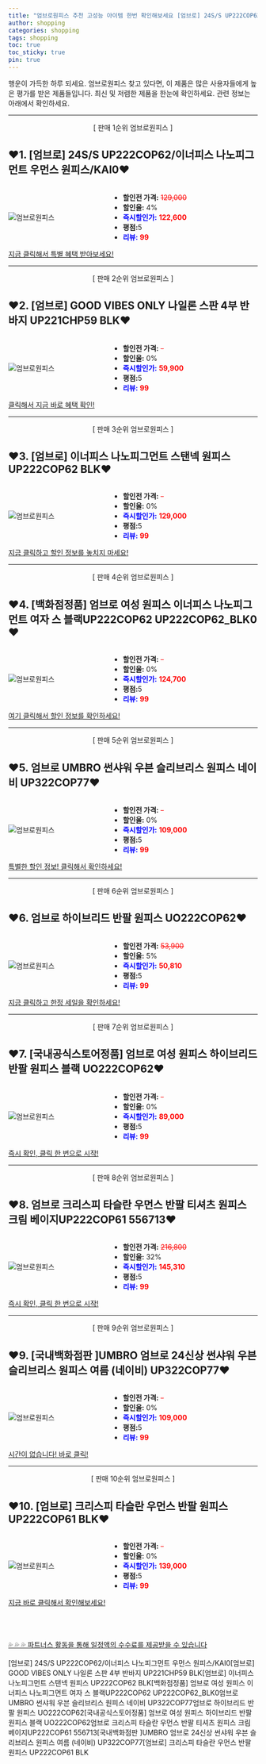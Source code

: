 ```yaml
---
title: "엄브로원피스 추천 고성능 아이템 한번 확인해보세요 [엄브로] 24S/S UP222COP62/이너피스 나노피그먼트 우먼스"
author: shopping
categories: shopping
tags: shopping
toc: true
toc_sticky: true
pin: true
---
```

행운이 가득한 하루 되세요. 엄브로원피스 찾고 있다면, 이 제품은 많은 사용자들에게 높은 평가를 받은 제품들입니다. 최신 및 저렴한 제품을 한눈에 확인하세요. 관련 정보는 아래에서 확인하세요.

---
<p class="toplist" style="margin: 0 auto; display: block; width: fit-content;">[ 판매 1순위 엄브로원피스 ]</p>

<h2><strong>❤️1. [엄브로] 24S/S UP222COP62/이너피스 나노피그먼트 우먼스 원피스/KAI0❤️</strong></h2>

<div style="display: flex; align-items: center;">
    <div style="flex: 0.4;">
        <img src="https://thumbnail8.coupangcdn.com/thumbnails/remote/230x230ex/image/vendor_inventory/6b44/0cb0191f3c6a106b4e3caaf81e1e12fbe36a661d0922205e3e08a7ed9a05.jpg" alt="엄브로원피스" style="max-width: 100%;">
    </div>
    <div style="flex: 0.6; margin-left: 10px;">
        <ul>
            <li><strong>할인전 가격:</strong> <del style="color: red;">129,000</del></li>
            <li><strong>할인율:</strong> 4%</li>
            <li><span style='color:blue'><strong>즉시할인가:</strong></span> <span style='color:red'><strong>122,600</strong></span></li>
            <li><strong>평점:</strong>5</li>
            <li><span style='color:blue'><strong>리뷰:</strong></span> <span style='color:red'><strong>99</strong></span></li>
        </ul>
    </div>
</div>
<div class="center">
    <a href="https://selin100587001.github.io?lptag=AF9450613&subid=githubio&pageKey=8246424763&traceid=V0-153&itemId=23734978861&vendorItemId=90759718777" class="myButton">
        지금 클릭해서 특별 혜택 받아보세요!
    </a>
</div>


---
<p class="toplist" style="margin: 0 auto; display: block; width: fit-content;">[ 판매 2순위 엄브로원피스 ]</p>

<h2><strong>❤️2. [엄브로] GOOD VIBES ONLY 나일론 스판 4부 반바지 UP221CHP59 BLK❤️</strong></h2>

<div style="display: flex; align-items: center;">
    <div style="flex: 0.4;">
        <img src="https://thumbnail10.coupangcdn.com/thumbnails/remote/230x230ex/image/vendor_inventory/84c4/ad59b0058a04fa516c354be31612a9c2becf4a95ba4c368f15203027f810.jpg" alt="엄브로원피스" style="max-width: 100%;">
    </div>
    <div style="flex: 0.6; margin-left: 10px;">
        <ul>
            <li><strong>할인전 가격:</strong> <del style="color: red;">-</del></li>
            <li><strong>할인율:</strong> 0%</li>
            <li><span style='color:blue'><strong>즉시할인가:</strong></span> <span style='color:red'><strong>59,900</strong></span></li>
            <li><strong>평점:</strong>5</li>
            <li><span style='color:blue'><strong>리뷰:</strong></span> <span style='color:red'><strong>99</strong></span></li>
        </ul>
    </div>
</div>
<div class="center">
    <a href="https://selin100587001.github.io?lptag=AF9450613&subid=githubio&pageKey=8039030869&traceid=V0-153&itemId=22500334952&vendorItemId=89582625626" class="myButton">
        클릭해서 지금 바로 혜택 확인!
    </a>
</div>


---
<p class="toplist" style="margin: 0 auto; display: block; width: fit-content;">[ 판매 3순위 엄브로원피스 ]</p>

<h2><strong>❤️3. [엄브로] 이너피스 나노피그먼트 스탠넥 원피스 UP222COP62 BLK❤️</strong></h2>

<div style="display: flex; align-items: center;">
    <div style="flex: 0.4;">
        <img src="https://thumbnail10.coupangcdn.com/thumbnails/remote/230x230ex/image/vendor_inventory/a6e7/1b0248b1978e545544297feba7f3562698ebfe31a398aff74bcf6f91a154.jpg" alt="엄브로원피스" style="max-width: 100%;">
    </div>
    <div style="flex: 0.6; margin-left: 10px;">
        <ul>
            <li><strong>할인전 가격:</strong> <del style="color: red;">-</del></li>
            <li><strong>할인율:</strong> 0%</li>
            <li><span style='color:blue'><strong>즉시할인가:</strong></span> <span style='color:red'><strong>129,000</strong></span></li>
            <li><strong>평점:</strong>5</li>
            <li><span style='color:blue'><strong>리뷰:</strong></span> <span style='color:red'><strong>99</strong></span></li>
        </ul>
    </div>
</div>
<div class="center">
    <a href="https://selin100587001.github.io?lptag=AF9450613&subid=githubio&pageKey=8095313617&traceid=V0-153&itemId=22881128620&vendorItemId=89948338254" class="myButton">
        지금 클릭하고 할인 정보를 놓치지 마세요!
    </a>
</div>


---
<p class="toplist" style="margin: 0 auto; display: block; width: fit-content;">[ 판매 4순위 엄브로원피스 ]</p>

<h2><strong>❤️4. [백화점정품] 엄브로 여성 원피스 이너피스 나노피그먼트 여자 스 블랙UP222COP62 UP222COP62_BLK0❤️</strong></h2>

<div style="display: flex; align-items: center;">
    <div style="flex: 0.4;">
        <img src="https://thumbnail10.coupangcdn.com/thumbnails/remote/230x230ex/image/vendor_inventory/675c/69941a4694bdb9647f94dbab0ba54d8e6bc2ce90e3128b1999e1ebe88dd4.jpg" alt="엄브로원피스" style="max-width: 100%;">
    </div>
    <div style="flex: 0.6; margin-left: 10px;">
        <ul>
            <li><strong>할인전 가격:</strong> <del style="color: red;">-</del></li>
            <li><strong>할인율:</strong> 0%</li>
            <li><span style='color:blue'><strong>즉시할인가:</strong></span> <span style='color:red'><strong>124,700</strong></span></li>
            <li><strong>평점:</strong>5</li>
            <li><span style='color:blue'><strong>리뷰:</strong></span> <span style='color:red'><strong>99</strong></span></li>
        </ul>
    </div>
</div>
<div class="center">
    <a href="https://selin100587001.github.io?lptag=AF9450613&subid=githubio&pageKey=8160295199&traceid=V0-153&itemId=23261208514&vendorItemId=90293581821" class="myButton">
        여기 클릭해서 할인 정보를 확인하세요!
    </a>
</div>


---
<p class="toplist" style="margin: 0 auto; display: block; width: fit-content;">[ 판매 5순위 엄브로원피스 ]</p>

<h2><strong>❤️5. 엄브로 UMBRO 썬샤워 우븐 슬리브리스 원피스 네이비 UP322COP77❤️</strong></h2>

<div style="display: flex; align-items: center;">
    <div style="flex: 0.4;">
        <img src="https://thumbnail6.coupangcdn.com/thumbnails/remote/230x230ex/image/vendor_inventory/b1cc/1d348b122440b1973450fe26c0138e3356312be68b89e72273fc03cbbf41.jpg" alt="엄브로원피스" style="max-width: 100%;">
    </div>
    <div style="flex: 0.6; margin-left: 10px;">
        <ul>
            <li><strong>할인전 가격:</strong> <del style="color: red;">-</del></li>
            <li><strong>할인율:</strong> 0%</li>
            <li><span style='color:blue'><strong>즉시할인가:</strong></span> <span style='color:red'><strong>109,000</strong></span></li>
            <li><strong>평점:</strong>5</li>
            <li><span style='color:blue'><strong>리뷰:</strong></span> <span style='color:red'><strong>99</strong></span></li>
        </ul>
    </div>
</div>
<div class="center">
    <a href="https://selin100587001.github.io?lptag=AF9450613&subid=githubio&pageKey=8167088777&traceid=V0-153&itemId=23306991142&vendorItemId=90768558849" class="myButton">
        특별한 할인 정보! 클릭해서 확인하세요!
    </a>
</div>


---
<p class="toplist" style="margin: 0 auto; display: block; width: fit-content;">[ 판매 6순위 엄브로원피스 ]</p>

<h2><strong>❤️6. 엄브로 하이브리드 반팔 원피스 UO222COP62❤️</strong></h2>

<div style="display: flex; align-items: center;">
    <div style="flex: 0.4;">
        <img src="https://thumbnail10.coupangcdn.com/thumbnails/remote/230x230ex/image/vendor_inventory/7224/9dcbf38a803e218468c3ede8a729dec669f12f25f3bcde5450521e10934f.jpg" alt="엄브로원피스" style="max-width: 100%;">
    </div>
    <div style="flex: 0.6; margin-left: 10px;">
        <ul>
            <li><strong>할인전 가격:</strong> <del style="color: red;">53,900</del></li>
            <li><strong>할인율:</strong> 5%</li>
            <li><span style='color:blue'><strong>즉시할인가:</strong></span> <span style='color:red'><strong>50,810</strong></span></li>
            <li><strong>평점:</strong>5</li>
            <li><span style='color:blue'><strong>리뷰:</strong></span> <span style='color:red'><strong>99</strong></span></li>
        </ul>
    </div>
</div>
<div class="center">
    <a href="https://selin100587001.github.io?lptag=AF9450613&subid=githubio&pageKey=8129493009&traceid=V0-153&itemId=23084438614&vendorItemId=90124099557" class="myButton">
        지금 클릭하고 한정 세일을 확인하세요!
    </a>
</div>


---
<p class="toplist" style="margin: 0 auto; display: block; width: fit-content;">[ 판매 7순위 엄브로원피스 ]</p>

<h2><strong>❤️7. [국내공식스토어정품] 엄브로 여성 원피스 하이브리드 반팔 원피스 블랙 UO222COP62❤️</strong></h2>

<div style="display: flex; align-items: center;">
    <div style="flex: 0.4;">
        <img src="https://thumbnail6.coupangcdn.com/thumbnails/remote/230x230ex/image/vendor_inventory/998d/1d45d671be54fa40f1585577897cfe16b425951cdae8dab8831ad5a2860e.jpg" alt="엄브로원피스" style="max-width: 100%;">
    </div>
    <div style="flex: 0.6; margin-left: 10px;">
        <ul>
            <li><strong>할인전 가격:</strong> <del style="color: red;">-</del></li>
            <li><strong>할인율:</strong> 0%</li>
            <li><span style='color:blue'><strong>즉시할인가:</strong></span> <span style='color:red'><strong>89,000</strong></span></li>
            <li><strong>평점:</strong>5</li>
            <li><span style='color:blue'><strong>리뷰:</strong></span> <span style='color:red'><strong>99</strong></span></li>
        </ul>
    </div>
</div>
<div class="center">
    <a href="https://selin100587001.github.io?lptag=AF9450613&subid=githubio&pageKey=7997109701&traceid=V0-153&itemId=22249535787&vendorItemId=89295313202" class="myButton">
        즉시 확인, 클릭 한 번으로 시작!
    </a>
</div>


---
<p class="toplist" style="margin: 0 auto; display: block; width: fit-content;">[ 판매 8순위 엄브로원피스 ]</p>

<h2><strong>❤️8. 엄브로 크리스피 타슬란 우먼스 반팔 티셔츠 원피스 크림 베이지UP222COP61 556713❤️</strong></h2>

<div style="display: flex; align-items: center;">
    <div style="flex: 0.4;">
        <img src="https://thumbnail8.coupangcdn.com/thumbnails/remote/230x230ex/image/vendor_inventory/2151/baf6b19cdda727ad010c7b1fb5737e4c16f1a5034ad1cbfb24deb2fc1bf8.jpg" alt="엄브로원피스" style="max-width: 100%;">
    </div>
    <div style="flex: 0.6; margin-left: 10px;">
        <ul>
            <li><strong>할인전 가격:</strong> <del style="color: red;">216,800</del></li>
            <li><strong>할인율:</strong> 32%</li>
            <li><span style='color:blue'><strong>즉시할인가:</strong></span> <span style='color:red'><strong>145,310</strong></span></li>
            <li><strong>평점:</strong>5</li>
            <li><span style='color:blue'><strong>리뷰:</strong></span> <span style='color:red'><strong>99</strong></span></li>
        </ul>
    </div>
</div>
<div class="center">
    <a href="https://selin100587001.github.io?lptag=AF9450613&subid=githubio&pageKey=8118808564&traceid=V0-153&itemId=23120139826&vendorItemId=90153300003" class="myButton">
        즉시 확인, 클릭 한 번으로 시작!
    </a>
</div>


---
<p class="toplist" style="margin: 0 auto; display: block; width: fit-content;">[ 판매 9순위 엄브로원피스 ]</p>

<h2><strong>❤️9. [국내백화점판 ]UMBRO 엄브로 24신상 썬샤워 우븐 슬리브리스 원피스 여름 (네이비) UP322COP77❤️</strong></h2>

<div style="display: flex; align-items: center;">
    <div style="flex: 0.4;">
        <img src="https://thumbnail9.coupangcdn.com/thumbnails/remote/230x230ex/image/vendor_inventory/0a71/1decb2ac7e3556198178fde3ba9bacb7a2835fd8b2ed8c5fe79425c5ffc3.jpg" alt="엄브로원피스" style="max-width: 100%;">
    </div>
    <div style="flex: 0.6; margin-left: 10px;">
        <ul>
            <li><strong>할인전 가격:</strong> <del style="color: red;">-</del></li>
            <li><strong>할인율:</strong> 0%</li>
            <li><span style='color:blue'><strong>즉시할인가:</strong></span> <span style='color:red'><strong>109,000</strong></span></li>
            <li><strong>평점:</strong>5</li>
            <li><span style='color:blue'><strong>리뷰:</strong></span> <span style='color:red'><strong>99</strong></span></li>
        </ul>
    </div>
</div>
<div class="center">
    <a href="https://selin100587001.github.io?lptag=AF9450613&subid=githubio&pageKey=8188290299&traceid=V0-153&itemId=23423228955&vendorItemId=90732471101" class="myButton">
        시간이 없습니다! 바로 클릭!
    </a>
</div>


---
<p class="toplist" style="margin: 0 auto; display: block; width: fit-content;">[ 판매 10순위 엄브로원피스 ]</p>

<h2><strong>❤️10. [엄브로] 크리스피 타슬란 우먼스 반팔 원피스 UP222COP61 BLK❤️</strong></h2>

<div style="display: flex; align-items: center;">
    <div style="flex: 0.4;">
        <img src="https://thumbnail10.coupangcdn.com/thumbnails/remote/230x230ex/image/vendor_inventory/00c8/e983c54eb20a000fa25a9b4b86b49ba5ed4ac948e66321ad6f66ba38d209.jpg" alt="엄브로원피스" style="max-width: 100%;">
    </div>
    <div style="flex: 0.6; margin-left: 10px;">
        <ul>
            <li><strong>할인전 가격:</strong> <del style="color: red;">-</del></li>
            <li><strong>할인율:</strong> 0%</li>
            <li><span style='color:blue'><strong>즉시할인가:</strong></span> <span style='color:red'><strong>139,000</strong></span></li>
            <li><strong>평점:</strong>5</li>
            <li><span style='color:blue'><strong>리뷰:</strong></span> <span style='color:red'><strong>99</strong></span></li>
        </ul>
    </div>
</div>
<div class="center">
    <a href="https://selin100587001.github.io?lptag=AF9450613&subid=githubio&pageKey=8123770156&traceid=V0-153&itemId=23053805092&vendorItemId=90087464892" class="myButton">
        지금 바로 클릭해서 확인해보세요!
    </a>
</div>

<br><br><br>[💦 💦 💦 파트너스 활동을 통해 일정액의 수수료를 제공받을 수 있습니다](https://link.coupang.com/a/bcpT2c)<br><br>[엄브로] 24S/S UP222COP62/이너피스 나노피그먼트 우먼스 원피스/KAI0[엄브로] GOOD VIBES ONLY 나일론 스판 4부 반바지 UP221CHP59 BLK[엄브로] 이너피스 나노피그먼트 스탠넥 원피스 UP222COP62 BLK[백화점정품] 엄브로 여성 원피스 이너피스 나노피그먼트 여자 스 블랙UP222COP62 UP222COP62_BLK0엄브로 UMBRO 썬샤워 우븐 슬리브리스 원피스 네이비 UP322COP77엄브로 하이브리드 반팔 원피스 UO222COP62[국내공식스토어정품] 엄브로 여성 원피스 하이브리드 반팔 원피스 블랙 UO222COP62엄브로 크리스피 타슬란 우먼스 반팔 티셔츠 원피스 크림 베이지UP222COP61 556713[국내백화점판 ]UMBRO 엄브로 24신상 썬샤워 우븐 슬리브리스 원피스 여름 (네이비) UP322COP77[엄브로] 크리스피 타슬란 우먼스 반팔 원피스 UP222COP61 BLK